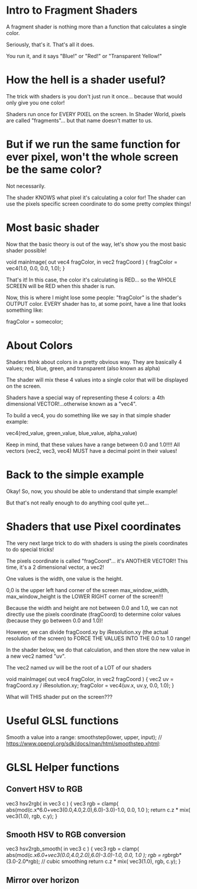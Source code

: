 Intro to Fragment Shaders
=========================

A fragment shader is nothing more than a function that calculates a single color.

Seriously, that's it. That's all it does.

You run it, and it says "Blue!" or "Red!" or "Transparent Yellow!"


How the hell is a shader useful?
================================

The trick with shaders is you don't just run it once... because that would only give you one color!

Shaders run once for EVERY PIXEL on the screen. In Shader World, pixels are called "fragments"... but that name doesn't matter to us.


But if we run the same function for ever pixel, won't the whole screen be the same color?
===============================

Not necessarily.

The shader KNOWS what pixel it's calculating a color for! The shader can use the pixels specific screen coordinate to do some pretty complex things!


Most basic shader
=================

Now that the basic theory is out of the way, let's show you the most basic shader possible!

void mainImage( out vec4 fragColor, in vec2 fragCoord )
{
	fragColor = vec4(1.0, 0.0, 0.0, 1.0);
}

That's it! In this case, the color it's calculating is RED... so the WHOLE SCREEN will be RED when this shader is run.

Now, this is where I might lose some people: "fragColor" is the shader's OUTPUT color. EVERY shader has to, at some point, have a line that looks something like:

fragColor = somecolor;


About Colors
============

Shaders think about colors in a pretty obvious way. They are basically 4 values; red, blue, green, and transparent (also known as alpha)

The shader will mix these 4 values into a single color that will be displayed on the screen.

Shaders have a special way of representing these 4 colors: a 4th dimensional VECTOR!...otherwise known as a "vec4".

To build a vec4, you do something like we say in that simple shader example:

vec4(red_value, green_value, blue_value, alpha_value)

Keep in mind, that these values have a range between 0.0 and 1.0!!!!
All vectors (vec2, vec3, vec4) MUST have a decimal point in their values!


Back to the simple example
==========================

Okay! So, now, you should be able to understand that simple example!

But that's not really enough to do anything cool quite yet...


Shaders that use Pixel coordinates
===========================

The very next large trick to do with shaders is using the pixels coordinates to do special tricks!

The pixels coordinate is called "fragCoord"... it's ANOTHER VECTOR!! This time, it's a 2 dimensional vector, a vec2!

One values is the width, one value is the height.

0,0 is the upper left hand corner of the screen
max_window_width, max_window_height is the LOWER RIGHT corner of the screen!!!

Because the width and height are not between 0.0 and 1.0, we can not directly use the pixels coordinate (fragCoord) to determine color values (because they go between 0.0 and 1.0)!

However, we can divide fragCoord.xy by iResolution.xy (the actual resolution of the screen) to FORCE THE VALUES INTO THE 0.0 to 1.0 range!

In the shader below, we do that calculation, and then store the new value in a new vec2 named "uv".

The vec2 named uv will be the root of a LOT of our shaders

void mainImage( out vec4 fragColor, in vec2 fragCoord )
{
	vec2 uv = fragCoord.xy / iResolution.xy;
	fragColor = vec4(uv.x, uv.y, 0.0, 1.0);
}

What will THIS shader put on the screen???



Useful GLSL functions
=====================


Smooth a value into a range:
smoothstep(lower, upper, input); // https://www.opengl.org/sdk/docs/man/html/smoothstep.xhtml:





GLSL Helper functions
=====================

Convert HSV to RGB
-------------------

vec3 hsv2rgb( in vec3 c )
{
    vec3 rgb = clamp( abs(mod(c.x*6.0+vec3(0.0,4.0,2.0),6.0)-3.0)-1.0, 0.0, 1.0 );
	return c.z * mix( vec3(1.0), rgb, c.y);
}

Smooth HSV to RGB conversion
-------------------

vec3 hsv2rgb_smooth( in vec3 c )
{
    vec3 rgb = clamp( abs(mod(c.x*6.0+vec3(0.0,4.0,2.0),6.0)-3.0)-1.0, 0.0, 1.0 );
	rgb = rgb*rgb*(3.0-2.0*rgb); // cubic smoothing	
	return c.z * mix( vec3(1.0), rgb, c.y);
}


Mirror over horizon
--------------------




















